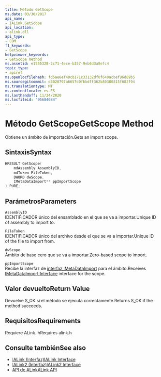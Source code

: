 ```yaml
---
title: Método GetScope
ms.date: 03/30/2017
api_name:
- IALink.GetScope
api_location:
- alink.dll
api_type:
- COM
f1_keywords:
- GetScope
helpviewer_keywords:
- GetScope method
ms.assetid: e1555328-2c71-4ece-b357-9eb6d3a8efc4
topic_type:
- apiref
ms.openlocfilehash: fd5ae6ef40cb171c33132df0f640acbef96d69b5
ms.sourcegitcommit: d8020797a6657d0fbbdff362b80300815f682f94
ms.translationtype: MT
ms.contentlocale: es-ES
ms.lasthandoff: 11/24/2020
ms.locfileid: "95684684"
---
```

# <a name="getscope-method"></a><span data-ttu-id="6db7e-102">Método GetScope</span><span class="sxs-lookup"><span data-stu-id="6db7e-102">GetScope Method</span></span>

<span data-ttu-id="6db7e-103">Obtiene un ámbito de importación.</span><span class="sxs-lookup"><span data-stu-id="6db7e-103">Gets an import scope.</span></span>  
  
## <a name="syntax"></a><span data-ttu-id="6db7e-104">Sintaxis</span><span class="sxs-lookup"><span data-stu-id="6db7e-104">Syntax</span></span>  
  
```cpp  
HRESULT GetScope(  
    mdAssembly AssemblyID,  
    mdToken FileToken,  
    DWORD dwScope,  
    IMetaDataImport** ppImportScope  
) PURE;  
```  
  
## <a name="parameters"></a><span data-ttu-id="6db7e-105">Parámetros</span><span class="sxs-lookup"><span data-stu-id="6db7e-105">Parameters</span></span>  

 `AssemblyID`  
 <span data-ttu-id="6db7e-106">IDENTIFICADOR único del ensamblado en el que se va a importar.</span><span class="sxs-lookup"><span data-stu-id="6db7e-106">Unique ID of assembly to import to.</span></span>  
  
 `FileToken`  
 <span data-ttu-id="6db7e-107">IDENTIFICADOR único del archivo desde el que se va a importar.</span><span class="sxs-lookup"><span data-stu-id="6db7e-107">Unique ID of the file to import from.</span></span>  
  
 `dwScope`  
 <span data-ttu-id="6db7e-108">Ámbito de base cero que se va a importar.</span><span class="sxs-lookup"><span data-stu-id="6db7e-108">Zero-based scope to import.</span></span>  
  
 `ppImportScope`  
 <span data-ttu-id="6db7e-109">Recibe la interfaz de [interfaz IMetaDataImport](../metadata/imetadataimport-interface.md) para el ámbito.</span><span class="sxs-lookup"><span data-stu-id="6db7e-109">Receives [IMetaDataImport Interface](../metadata/imetadataimport-interface.md) interface for the scope.</span></span>  
  
## <a name="return-value"></a><span data-ttu-id="6db7e-110">Valor devuelto</span><span class="sxs-lookup"><span data-stu-id="6db7e-110">Return Value</span></span>  

 <span data-ttu-id="6db7e-111">Devuelve S_OK si el método se ejecuta correctamente.</span><span class="sxs-lookup"><span data-stu-id="6db7e-111">Returns S_OK if the method succeeds.</span></span>  
  
## <a name="requirements"></a><span data-ttu-id="6db7e-112">Requisitos</span><span class="sxs-lookup"><span data-stu-id="6db7e-112">Requirements</span></span>  

 <span data-ttu-id="6db7e-113">Requiere ALink. h</span><span class="sxs-lookup"><span data-stu-id="6db7e-113">Requires alink.h</span></span>  
  
## <a name="see-also"></a><span data-ttu-id="6db7e-114">Consulte también</span><span class="sxs-lookup"><span data-stu-id="6db7e-114">See also</span></span>

- [<span data-ttu-id="6db7e-115">IALink (Interfaz)</span><span class="sxs-lookup"><span data-stu-id="6db7e-115">IALink Interface</span></span>](ialink-interface.md)
- [<span data-ttu-id="6db7e-116">IALink2 (Interfaz)</span><span class="sxs-lookup"><span data-stu-id="6db7e-116">IALink2 Interface</span></span>](ialink2-interface.md)
- [<span data-ttu-id="6db7e-117">API de ALink</span><span class="sxs-lookup"><span data-stu-id="6db7e-117">ALink API</span></span>](index.md)
